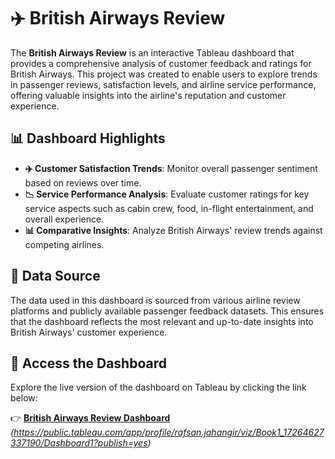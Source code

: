 # ✈️ British Airways Review

The **British Airways Review** is an interactive Tableau dashboard that provides a comprehensive analysis of customer feedback and ratings for British Airways. This project was created to enable users to explore trends in passenger reviews, satisfaction levels, and airline service performance, offering valuable insights into the airline's reputation and customer experience.

## 📊 Dashboard Highlights

- **✈️ Customer Satisfaction Trends**: Monitor overall passenger sentiment based on reviews over time.
- **📉 Service Performance Analysis**: Evaluate customer ratings for key service aspects such as cabin crew, food, in-flight entertainment, and overall experience.
- **📊 Comparative Insights**: Analyze British Airways' review trends against competing airlines.

## 📄 Data Source

The data used in this dashboard is sourced from various airline review platforms and publicly available passenger feedback datasets. This ensures that the dashboard reflects the most relevant and up-to-date insights into British Airways' customer experience.

## 🔗 Access the Dashboard

Explore the live version of the dashboard on Tableau by clicking the link below:

👉 **[British Airways Review Dashboard](#)** *(https://public.tableau.com/app/profile/rafsan.jahangir/viz/Book1_17264627337190/Dashboard1?publish=yes)*

